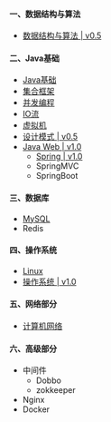 #### 一、数据结构与算法

- [数据结构与算法 | v0.5](notes/数据结构与算法.md)



#### 二、Java基础

- [Java基础](notes/JavaArchitecture/01%20Java%20基础.md)
- [集合框架](notes/JavaArchitecture/02%20Java%20集合框架.md)
- [并发编程](notes/JavaArchitecture/03%20Java%20并发编程.md)
- [IO流](notes/JavaArchitecture/04%20Java%20IO.md)
- [虚拟机](notes/JavaArchitecture/05%20Java%20虚拟机.md)
- [设计模式 | v0.5](notes/JavaArchitecture/06%20设计模式.md)
- [Java Web | v1.0](notes/JavaArchitecture/07%20Java%20Web.md)
  - [Spring | v1.0](notes/JavaWeb/Spring.md)
  - SpringMVC
  - SpringBoot



#### 三、数据库

- [MySQL](notes/MySQL.md)
- Redis



#### 四、操作系统

- [Linux](notes/Linux.md)
- [操作系统 | v1.0](notes/操作系统.md)



#### 五、网络部分

- [计算机网络](notes/计算机网络.md)



#### 六、高级部分

- 中间件
  - Dobbo
  - zokkeeper
- Nginx
- Docker